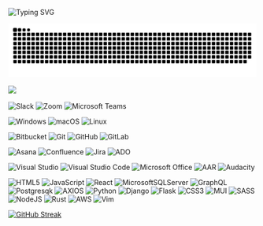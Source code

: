 ![Typing SVG](https://readme-typing-svg.demolab.com?font=Roboto&weight=500&size=37&duration=7777&pause=7777&color=89DDFF&multiline=true&width=750&height=57&lines=Hi%2C+I'm+Ted.+Welcome%2C+have+a+look+around.+%F0%9F%91%A8%F0%9F%8F%BB%E2%80%8D%F0%9F%92%BB)

![Snake animation](https://raw.githubusercontent.com/platane/snk/output/github-contribution-grid-snake-dark.svg)

![](https://komarev.com/ghpvc/?username=tedmarov&style=flat-square)

![Slack](https://img.shields.io/badge/Slack-4A154B?style=for-the-badge&logo=slack&logoColor=white)
![Zoom](https://img.shields.io/badge/Zoom-2D8CFF.svg?style=for-the-badge&logo=Zoom&logoColor=white)
![Microsoft Teams](https://img.shields.io/badge/Microsoft_Teams-6264A7?style=for-the-badge&logo=microsoft-teams&logoColor=white)

![Windows](https://img.shields.io/badge/Windows-0078D6?style=for-the-badge&logo=windows&logoColor=white)
![macOS](https://img.shields.io/badge/mac%20os-000000?style=for-the-badge&logo=macos&logoColor=F0F0F0)
![Linux](https://img.shields.io/badge/Linux-FCC624?style=for-the-badge&logo=linux&logoColor=black)

![Bitbucket](https://img.shields.io/badge/bitbucket-%230047B3.svg?style=for-the-badge&logo=bitbucket&logoColor=white)
![Git](https://img.shields.io/badge/git-%23F05033.svg?style=for-the-badge&logo=git&logoColor=white)
![GitHub](https://img.shields.io/badge/github-%23121011.svg?style=for-the-badge&logo=github&logoColor=white)
![GitLab](https://img.shields.io/badge/GitLab-330F63?style=for-the-badge&logo=gitlab&logoColor=white)

![Asana](https://img.shields.io/badge/Asana-273347.svg?style=for-the-badge&logo=Asana&logoColor=white)
![Confluence](https://img.shields.io/badge/confluence-%23172BF4.svg?style=for-the-badge&logo=confluence&logoColor=white)
![Jira](https://img.shields.io/badge/jira-%230A0FFF.svg?style=for-the-badge&logo=jira&logoColor=white)
![ADO](https://img.shields.io/badge/Azure%20DevOps-0078D7.svg?style=for-the-badge&logo=Azure-DevOps&logoColor=white)

![Visual Studio](https://img.shields.io/badge/Visual%20Studio-5C2D91.svg?style=for-the-badge&logo=visual-studio&logoColor=white)
![Visual Studio Code](https://img.shields.io/badge/Visual%20Studio%20Code-0078d7.svg?style=for-the-badge&logo=visual-studio-code&logoColor=white)
![Microsoft Office](https://img.shields.io/badge/Microsoft_Office-D83B01?style=for-the-badge&logo=microsoft-office&logoColor=white)
![AAR](https://img.shields.io/badge/Adobe%20Acrobat%20Reader-EC1C24.svg?style=for-the-badge&logo=Adobe-Acrobat-Reader&logoColor=white)
![Audacity](https://img.shields.io/badge/Audacity-0000CC.svg?style=for-the-badge&logo=Audacity&logoColor=white)

![HTML5](https://img.shields.io/badge/html5-%23E34F26.svg?style=for-the-badge&logo=html5&logoColor=white)
![JavaScript](https://img.shields.io/badge/javascript-%23323330.svg?style=for-the-badge&logo=javascript&logoColor=%23F7DF1E)
![React](https://img.shields.io/badge/react-%2320232a.svg?style=for-the-badge&logo=react&logoColor=%2361DAFB)
![MicrosoftSQLServer](https://img.shields.io/badge/Microsoft%20SQL%20Server-CC2927?style=for-the-badge&logo=microsoft%20sql%20server&logoColor=white)
![GraphQL](https://img.shields.io/badge/-GraphQL-E10098?style=for-the-badge&logo=graphql&logoColor=white)
![Postgresqk](https://img.shields.io/badge/PostgreSQL-316192?style=for-the-badge&logo=postgresql&logoColor=white)
![AXIOS](https://img.shields.io/badge/Axios-5A29E4.svg?style=for-the-badge&logo=Axios&logoColor=white)
![Python](https://img.shields.io/badge/python-3670A0?style=for-the-badge&logo=python&logoColor=ffdd54)
![Django](https://img.shields.io/badge/django-%23092E20.svg?style=for-the-badge&logo=django&logoColor=white)
![Flask](https://img.shields.io/badge/Flask-000000.svg?style=for-the-badge&logo=Flask&logoColor=white)
![CSS3](https://img.shields.io/badge/css3-%231572B6.svg?style=for-the-badge&logo=css3&logoColor=white)
![MUI](https://img.shields.io/badge/MUI-%230081CB.svg?style=for-the-badge&logo=mui&logoColor=white)
![SASS](https://img.shields.io/badge/SASS-hotpink.svg?style=for-the-badge&logo=SASS&logoColor=white)
![NodeJS](https://img.shields.io/badge/node.js-6DA55F?style=for-the-badge&logo=node.js&logoColor=white)
![Rust](https://img.shields.io/badge/rust-%23000000.svg?style=for-the-badge&logo=rust&logoColor=white)
![AWS](https://img.shields.io/badge/AWS-%23FF9900.svg?style=for-the-badge&logo=amazon-aws&logoColor=white)
![Vim](https://img.shields.io/badge/VIM-%2311AB00.svg?style=for-the-badge&logo=vim&logoColor=white)
  


[![GitHub Streak](https://streak-stats.demolab.com/?user=tedmarov&theme=blueberry_duo&border_radius=27&mode=weekly&mode=weekly)](https://git.io/streak-stats)

<!---
**tedmarov/tedmarov** is a ✨ _special_ ✨ repository because its `README.md` (this file) appears on your GitHub profile.

Here are some ideas:

- 🔭 I’m working on items
- 🌱 I’m currently learning how to be a TA
- 👯 I’m looking to collaborate on...
- 🤔 I’m looking for help with things
- 💬 Ask me about things
- 📫 How to reach me: 
- 😄 Pronouns:
- ⚡ Fun fact:
--->
